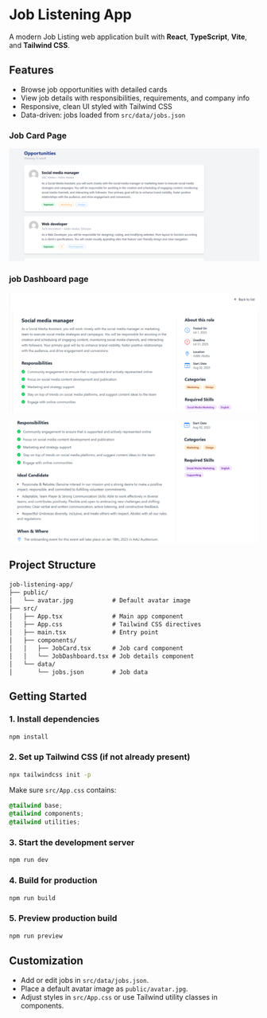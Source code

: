 # Job Listening App

A modern Job Listing web application built with **React**, **TypeScript**, **Vite**, and **Tailwind CSS**.

## Features

- Browse job opportunities with detailed cards
- View job details with responsibilities, requirements, and company info
- Responsive, clean UI styled with Tailwind CSS
- Data-driven: jobs loaded from `src/data/jobs.json`

### Job Card Page

![job card page](./screenshots/jobcard.png)

### job Dashboard page

![job dashboard page](./screenshots/dashboard1.png)


![job dashboard page](./screenshots/dashboard2.png)

## Project Structure

```
job-listening-app/
├── public/
│   └── avatar.jpg           # Default avatar image
├── src/
│   ├── App.tsx              # Main app component
│   ├── App.css              # Tailwind CSS directives
│   ├── main.tsx             # Entry point
│   ├── components/
│   │   ├── JobCard.tsx      # Job card component
│   │   └── JobDashboard.tsx # Job details component
│   └── data/
│       └── jobs.json        # Job data
```

## Getting Started

### 1. Install dependencies

```sh
npm install
```

### 2. Set up Tailwind CSS (if not already present)

```sh
npx tailwindcss init -p
```

Make sure `src/App.css` contains:

```css
@tailwind base;
@tailwind components;
@tailwind utilities;
```

### 3. Start the development server

```sh
npm run dev
```

### 4. Build for production

```sh
npm run build
```

### 5. Preview production build

```sh
npm run preview
```

## Customization

- Add or edit jobs in `src/data/jobs.json`.
- Place a default avatar image as `public/avatar.jpg`.
- Adjust styles in `src/App.css` or use Tailwind utility classes in components.
